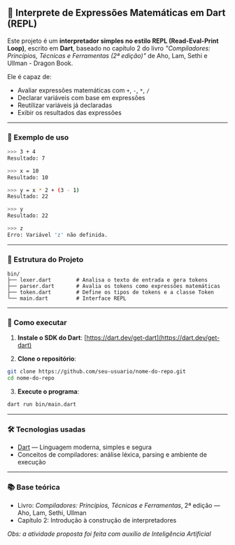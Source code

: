 ## 🧠 Interprete de Expressões Matemáticas em Dart (REPL)

Este projeto é um **interpretador simples no estilo REPL (Read-Eval-Print Loop)**, escrito em **Dart**, baseado no capítulo 2 do livro *"Compiladores: Princípios, Técnicas e Ferramentas (2ª edição)"* de Aho, Lam, Sethi e Ullman - Dragon Book.

Ele é capaz de:

* Avaliar expressões matemáticas com `+`, `-`, `*`, `/`
* Declarar variáveis com base em expressões
* Reutilizar variáveis já declaradas
* Exibir os resultados das expressões

---

### 📌 Exemplo de uso

```bash
>>> 3 + 4
Resultado: 7

>>> x = 10
Resultado: 10

>>> y = x * 2 + (3 - 1)
Resultado: 22

>>> y
Resultado: 22

>>> z
Erro: Variável 'z' não definida.
```

---

### 📁 Estrutura do Projeto

```
bin/
├── lexer.dart        # Analisa o texto de entrada e gera tokens
├── parser.dart       # Avalia os tokens como expressões matemáticas
├── token.dart        # Define os tipos de tokens e a classe Token
└── main.dart         # Interface REPL
```

---

### 🚀 Como executar

1. **Instale o SDK do Dart**:
   [https://dart.dev/get-dart](https://dart.dev/get-dart)

2. **Clone o repositório**:

```bash
git clone https://github.com/seu-usuario/nome-do-repo.git
cd nome-do-repo
```

3. **Execute o programa**:

```bash
dart run bin/main.dart
```

---

### 🛠 Tecnologias usadas

* [Dart](https://dart.dev/) — Linguagem moderna, simples e segura
* Conceitos de compiladores: análise léxica, parsing e ambiente de execução

---

### 📚 Base teórica

* Livro: *Compiladores: Princípios, Técnicas e Ferramentas*, 2ª edição — Aho, Lam, Sethi, Ullman
* Capítulo 2: Introdução à construção de interpretadores

*Obs: a atividade proposta foi feita com auxílio de Inteligência Artificial*
